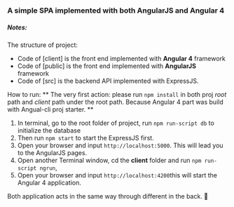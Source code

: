 ### A simple SPA implemented with both AngularJS and Angular 4
##### Notes:

The structure of project:
* Code of [client] is the front end implemented with **Angular 4** framework
* Code of [public] is the front end implemented with **AngularJS** framework
* Code of [src] is the backend API implemented with ExpressJS.

How to run:
** The very first action: please run `npm install` in both proj *root* path and *client* path under the root path. Because Angular 4 part was build with Angual-cli proj starter. **
1. In terminal, go to the root folder of project, run `npm run-script db` to initialize the database
2. Then run `npm start` to start the ExpressJS first.
3. Open your browser and input `http://localhost:5000`. This will lead you to the AngularJS pages.
4. Open another Terminal window, cd the **client** folder and run `npm run-script ngrun`, 
5. Open your browser and input `http://localhost:4200`this will start the Angular 4 application.

Both application acts in the same way through different in the back.  :metal: 
